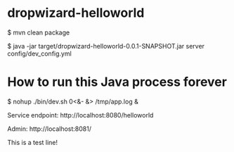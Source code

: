 dropwizard-helloworld
=====================

$ mvn clean package

$ java -jar target/dropwizard-helloworld-0.0.1-SNAPSHOT.jar server config/dev_config.yml 

# How to run this Java process forever
$ nohup ./bin/dev.sh 0<&- &> /tmp/app.log &

Service endpoint: http://localhost:8080/helloworld

Admin: http://localhost:8081/

This is a test line!

